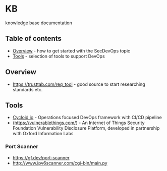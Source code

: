 # KB
knowledge base documentation

## Table of contents
* [Overview](#Overview) - how to get started with the SecDevOps topic 
* [Tools](#Tools) - selection of tools to support DevOps

<a name="Overview"/>

## Overview
* https://trusttab.com/req_tool - good source to start researching standards etc.

<a name="Tools"/>

## Tools 
* [Cycloid.io](https://www.cycloid.io/) - Operations focused DevOps framework with CI/CD pipeline
* (https://vulnerablethings.com/) - An Internet of Things Security Foundation Vulnerability Disclosure Platform, developed in partnership with Oxford Information Labs


### Port Scanner
* https://gf.dev/port-scanner
* http://www.ipv6scanner.com/cgi-bin/main.py
